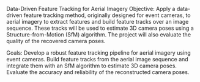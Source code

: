 Data-Driven Feature Tracking for Aerial Imagery
Objective:
Apply a data-driven feature tracking method, originally designed for event cameras, to aerial imagery to extract features and build feature tracks over an image sequence. These tracks will be used to estimate 3D camera poses using a Structure-from-Motion (SfM) algorithm. The project will also evaluate the quality of the recovered camera poses.

Goals:
Develop a robust feature tracking pipeline for aerial imagery using event cameras. Build feature tracks from the aerial image sequence and integrate them with an SfM algorithm to estimate 3D camera poses. Evaluate the accuracy and reliability of the reconstructed camera poses.
